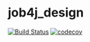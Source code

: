 # job4j_design

[![Build Status](https://travis-ci.com/snowflakes75/job4j_design.svg?branch=master)](https://travis-ci.com/snowflakes75/job4j_design)
[![codecov](https://codecov.io/gh/snowflakes75/job4j_design/branch/master/graph/badge.svg?token=6DTRCQ5AHV)](https://codecov.io/gh/snowflakes75/job4j_design)

